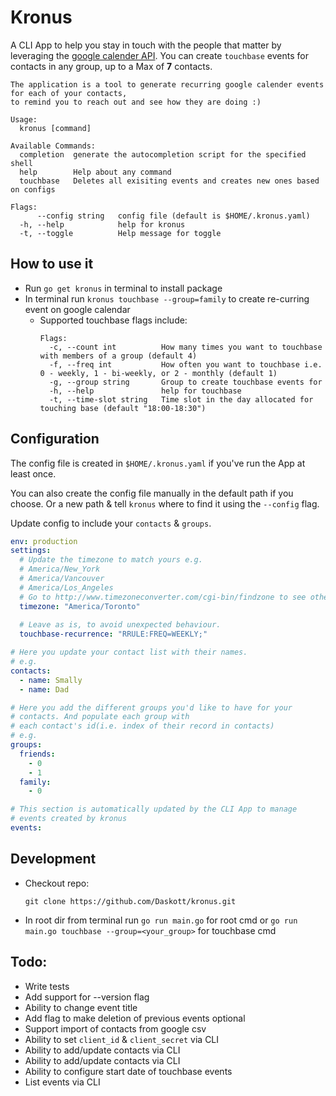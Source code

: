 # Kronus
A CLI App to help you stay in touch with the people that matter by leveraging the [google calender API](https://developers.google.com/calendar/api/guides/overview).
You can create `touchbase` events for contacts in any group, up to a Max of **7** contacts.
```
The application is a tool to generate recurring google calender events for each of your contacts,
to remind you to reach out and see how they are doing :)

Usage:
  kronus [command]

Available Commands:
  completion  generate the autocompletion script for the specified shell
  help        Help about any command
  touchbase   Deletes all exisiting events and creates new ones based on configs

Flags:
      --config string   config file (default is $HOME/.kronus.yaml)
  -h, --help            help for kronus
  -t, --toggle          Help message for toggle
```

## How to use it
- Run `go get kronus` in terminal to install package
- In terminal run `kronus touchbase --group=family` to create re-curring event on google calendar
  - Supported touchbase flags include:
    ```
    Flags:
      -c, --count int          How many times you want to touchbase with members of a group (default 4)
      -f, --freq int           How often you want to touchbase i.e. 0 - weekly, 1 - bi-weekly, or 2 - monthly (default 1)
      -g, --group string       Group to create touchbase events for
      -h, --help               help for touchbase
      -t, --time-slot string   Time slot in the day allocated for touching base (default "18:00-18:30")
    ```

## Configuration
The config file is created in `$HOME/.kronus.yaml` if you've run the App at least once.

You can also create the config file manually in the default path if you choose. Or a new path & tell `kronus` where to find it using the `--config` flag.

Update config to include your `contacts` & `groups`. 
  ```yml
  env: production
  settings:
    # Update the timezone to match yours e.g.
    # America/New_York
    # America/Vancouver
    # America/Los_Angeles
    # Go to http://www.timezoneconverter.com/cgi-bin/findzone to see others.
    timezone: "America/Toronto"
    
    # Leave as is, to avoid unexpected behaviour. 
    touchbase-recurrence: "RRULE:FREQ=WEEKLY;"

  # Here you update your contact list with their names.
  # e.g.
  contacts:
    - name: Smally
    - name: Dad

  # Here you add the different groups you'd like to have for your
  # contacts. And populate each group with 
  # each contact's id(i.e. index of their record in contacts)
  # e.g. 
  groups:
    friends:
      - 0
      - 1
    family:
      - 0

  # This section is automatically updated by the CLI App to manage
  # events created by kronus
  events:
  ```

## Development
- Checkout repo: 
  ```
  git clone https://github.com/Daskott/kronus.git
  ```
- In root dir from terminal run `go run main.go` for root cmd or `go run main.go touchbase --group=<your_group>` for touchbase cmd

## Todo:
* Write tests
* Add support for --version flag
* Ability to change event title
* Add flag to make deletion of previous events optional
* Support import of contacts from google csv
* Ability to set `client_id` & `client_secret` via CLI
* Ability to add/update contacts via CLI
* Ability to add/update contacts via CLI
* Ability to configure start date of touchbase events
* List events via CLI
